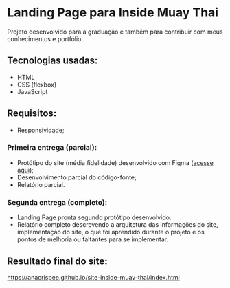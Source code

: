 # Landing Page para Inside Muay Thai

Projeto desenvolvido para a graduação e também para contribuir com meus conhecimentos e portfólio.

## Tecnologias usadas:

- HTML
- CSS (flexbox)
- JavaScript

## Requisitos:

- Responsividade;

### Primeira entrega (parcial):

- Protótipo do site (média fidelidade) desenvolvido com Figma ([acesse aqui](https://www.figma.com/proto/CsXfmSHHaiAsMCKvWvaPXt/HoW-V---Landing-Page?type=design&node-id=2-189&t=OlFB2n4YRcss9D0r-1&scaling=min-zoom&page-id=2%3A188&mode=design));
- Desenvolvimento parcial do código-fonte;
- Relatório parcial.

### Segunda entrega (completo):
- Landing Page pronta segundo protótipo desenvolvido.
- Relatório completo descrevendo a arquitetura das informações do site, implementação do site, o que foi aprendido durante o projeto e os pontos de melhoria ou faltantes para se implementar.

## Resultado final do site:
https://anacrispee.github.io/site-inside-muay-thai/index.html
